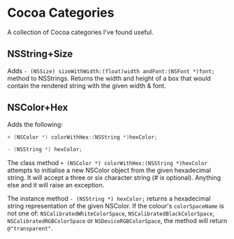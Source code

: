 # Cocoa Categories
A collection of Cocoa categories I've found useful.

## NSString+Size
Adds `- (NSSize) sizeWithWidth:(float)width andFont:(NSFont *)font;` method to NSStrings. Returns the width and height of a box that would contain the rendered string with the given width & font.

## NSColor+Hex
Adds the following:

```ObjectiveC
+ (NSColor *) colorWithHex:(NSString *)hexColor;

- (NSString *) hexColor;
```

The class method `+ (NSColor *) colorWithHex:(NSString *)hexColor` attempts to initialise a new NSColor object from the given hexadecimal string. It will accept a three or six character string (# is optional). Anything else and it will raise an exception.

The instance method `- (NSString *) hexColor;` returns a hexadecimal string representation of the given NSColor. If the colour's `colorSpaceName` is not one of: `NSCalibratedWhiteColorSpace`, `NSCalibratedBlackColorSpace`, `NSCalibratedRGBColorSpace` or `NSDeviceRGBColorSpace`, the method will return `@"transparent"`.
